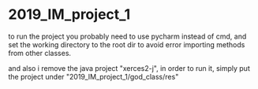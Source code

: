 # 2019_IM_project_1


to run the project you probably need to use pycharm instead of cmd, and set the working directory to the root dir to avoid error importing methods from other classes.

and also i remove the java project "xerces2-j", in order to run it, simply put the project under "2019_IM_project_1/god_class/res"